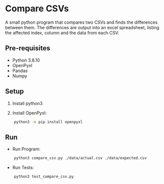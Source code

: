 # Compare CSVs

A small python program that compares two CSVs and finds the differences between them. The differences are output into an excel spreadsheet, listing the affected index, column and the data from each CSV.

## Pre-requisites 

- Python 3.8.10
- OpenPyxl
- Pandas
- Numpy

## Setup

1. Install python3

2. Install OpenPyxl:
```bash
    python3 -m pip install openpyxl
```

## Run

- Run Program:

```bash
    python3 compare_csv.py ./data/actual.csv ./data/expected.csv
```

- Run Tests:

```bash
    python3 test_compare_csv.py
```

